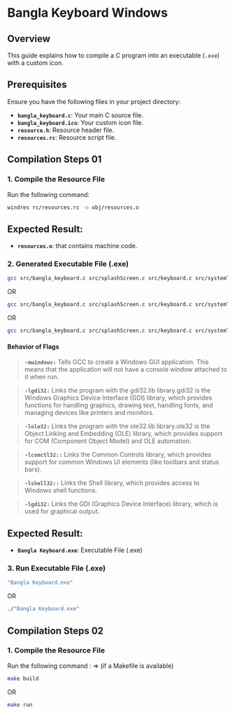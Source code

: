# **Bangla Keyboard Windows**

## **Overview**

This guide explains how to compile a C program into an executable (`.exe`) with a custom icon.

## **Prerequisites**

Ensure you have the following files in your project directory:

- **`bangla_keyboard.c`**: Your main C source file.
- **`bangla_keyboard.ico`**: Your custom icon file.
- **`resource.h`**: Resource header file.
- **`resources.rc`**: Resource script file.

## **Compilation Steps 01**

### 1. Compile the Resource File

Run the following command:

```bash
windres rc/resources.rc -o obj/resources.o
```
## Expected Result:

- **`resources.o`**: that contains machine code.

### 2. Generated Executable File (.exe)
```bash
gcc src/bangla_keyboard.c src/splashScreen.c src/keyboard.c src/systemTray.c src/trayActions/programAutoStartup.c obj/resources.o -o "Bangla Keyboard.exe" -lgdi32 -lole32 -mwindows
```
OR
```bash
gcc src/bangla_keyboard.c src/splashScreen.c src/keyboard.c src/systemTray.c src/trayActions/programAutoStartup.c obj/resources.o -o "Bangla Keyboard.exe" -lgdi32 -lole32 -lgdi32 -lcomctl32 -lshell32
```
OR
```bash
gcc src/bangla_keyboard.c src/splashScreen.c src/keyboard.c src/systemTray.c src/trayActions/programAutoStartup.c obj/resources.o -o "Bangla Keyboard.exe" -lgdi32 -lole32 -mwindows -lgdi32 -lcomctl32 -lshell32
```
#### Behavior of Flags
> **`-mwindows:`** Tells GCC to create a Windows GUI application. This means that the application will not have a console window attached to it when run.

> **`-lgdi32:`** Links the program with the gdi32.lib library.gdi32 is the Windows Graphics Device Interface (GDI) library, which provides functions for handling graphics, drawing text, handling fonts, and managing devices like printers and monitors.

> **`-lole32:`** Links the program with the ole32.lib library.ole32 is the Object Linking and Embedding (OLE) library, which provides support for COM (Component Object Model) and OLE automation.

> **`-lcomctl32::`** Links the Common Controls library, which provides support for common Windows UI elements (like toolbars and status bars).

> **`-lshell32::`** Links the Shell library, which provides access to Windows shell functions.

> **`-lgdi32:`** Links the GDI (Graphics Device Interface) library, which is used for graphical output.

## Expected Result:

- **`Bangla Keyboard.exe`**: Executable File (.exe)

### 3. Run Executable File (.exe)

```bash
"Bangla Keyboard.exe"
```
OR
```bash
./"Bangla Keyboard.exe"
```

## **Compilation Steps 02**

### 1. Compile the Resource File
Run the following command : => (if a Makefile is available)

```bash
make build
```
OR
```bash
make run
```
